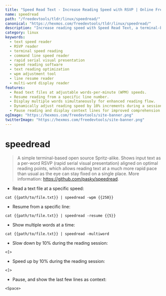 ```yaml
---
title: "Speed Read Text - Increase Reading Speed with RSVP | Online Free DevTools by Hexmos"
name: speedread
path: "/freedevtools/tldr/linux/speedread/"
canonical: "https://hexmos.com/freedevtools/tldr/linux/speedread/"
description: "Increase reading speed with Speed Read Text, a terminal-based RSVP reader.  Control your reading pace with adjustable WPM and multi-word display. Free online tool, no registration required."
category: linux
keywords:
  - text speed reader
  - RSVP reader
  - terminal speed reading
  - command line speed reader
  - rapid serial visual presentation
  - speed reading software
  - text reading optimization
  - wpm adjustment tool
  - line resume reader
  - multi-word display reader
features:
  - Read text files at adjustable words-per-minute (WPM) speeds.
  - Resume reading from a specific line number.
  - Display multiple words simultaneously for enhanced reading flow.
  - Dynamically adjust reading speed by 10% increments during a session.
  - Pause reading and display context lines for improved comprehension.
ogImage: "https://hexmos.com/freedevtools/site-banner.png"
twitterImage: "https://hexmos.com/freedevtools/site-banner.png"
---
```


# speedread

> A simple terminal-based open source Spritz-alike.
> Shows input text as a per-word RSVP (rapid serial visual presentation) aligned on optimal reading points, which allows reading text at a much more rapid pace than usual as the eye can stay fixed on a single place.
> More information: <https://github.com/pasky/speedread>.

- Read a text file at a specific speed:

`cat {{path/to/file.txt}} | speedread -wpm {{250}}`

- Resume from a specific line:

`cat {{path/to/file.txt}} | speedread -resume {{5}}`

- Show multiple words at a time:

`cat {{path/to/file.txt}} | speedread -multiword`

- Slow down by 10% during the reading session:

`<[>`

- Speed up by 10% during the reading session:

`<]>`

- Pause, and show the last few lines as context:

`<Space>`
